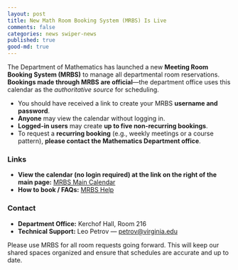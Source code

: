 ```yaml
---
layout: post
title: New Math Room Booking System (MRBS) Is Live
comments: false
categories: news swiper-news
published: true
good-md: true
---
```


The Department of Mathematics has launched a new **Meeting Room Booking System (MRBS)** to manage all departmental room reservations. **Bookings made through MRBS are official**—the department office uses this calendar as the *authoritative source* for scheduling.

* You should have received a link to create your MRBS **username and password**.
* **Anyone** may view the calendar without logging in.
* **Logged-in users** may create **up to five non-recurring bookings**.
* To request a **recurring booking** (e.g., weekly meetings or a course pattern), **please contact the Mathematics Department office**.

### Links

* **View the calendar (no login required) at the link on the right of the main page:** [MRBS Main Calendar](https://math.virginia.edu/mrbs/index.php)
* **How to book / FAQs:** [MRBS Help](https://math.virginia.edu/mrbs/help-uva.php)

### Contact

* **Department Office:** Kerchof Hall, Room 216
* **Technical Support:** Leo Petrov — [petrov@virginia.edu](mailto:petrov@virginia.edu)

Please use MRBS for all room requests going forward. This will keep our shared spaces organized and ensure that schedules are accurate and up to date.
